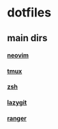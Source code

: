 # dotfiles

## main dirs

#### [neovim](.config/nvim/)

#### [tmux](.tmux.conf.local)

#### [zsh](.zshrc)

#### [lazygit](.config/lazygit/)

#### [ranger](.config/ranger/)

